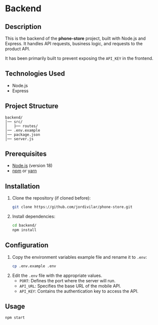 # Backend

## Description

This is the backend of the **phone-store** project, built with Node.js and Express. It handles API requests, business logic, and requests to the product API.

It has been primarily built to prevent exposing the `API_KEY` in the frontend.

## Technologies Used

-  Node.js
-  Express

## Project Structure

```
backend/
│── src/
│   ├── routes/
│── .env.example
│── package.json
│── server.js
```

## Prerequisites

-  [Node.js](https://nodejs.org/) (version 18)
-  [npm](https://www.npmjs.com/) or [yarn](https://yarnpkg.com/)

## Installation

1. Clone the repository (if cloned before):
   ```bash
   git clone https://github.com/jordivilar/phone-store.git
   ```
2. Install dependencies:
   ```bash
   cd backend/
   npm install
   ```

## Configuration

1. Copy the environment variables example file and rename it to `.env`:
   ```bash
   cp .env.example .env
   ```
2. Edit the `.env` file with the appropriate values.
   -  `PORT`: Defines the port where the server will run.
   -  `API_URL`: Specifies the base URL of the mobile API.
   -  `API_KEY`: Contains the authentication key to access the API.

## Usage

```bash
npm start
```
